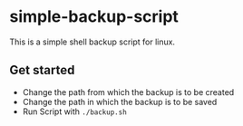 # simple-backup-script
This is a simple shell backup script for linux. 

## Get started
- Change the path from which the backup is to be created
- Change the path in which the backup is to be saved
- Run Script with ```./backup.sh```
